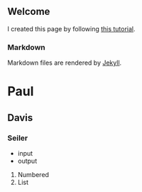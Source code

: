 ## Welcome

I created this page by following [this tutorial](https://guides.github.com/features/pages).


### Markdown

Markdown files are rendered by [Jekyll](https://jekyllrb.com).

# Paul
## Davis
### Seiler

- input
- output

1. Numbered
2. List
